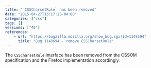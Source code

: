 ```yaml
---
title: "`CSSCharsetRule` has been removed"
date: "2015-04-27T13:17:23-04:00"
categories: ["css"]
tags: []
versions: ["40"]
references:
    - url: "https://bugzilla.mozilla.org/show_bug.cgi?id=1148694"
      title: "Bug 1148694 - remove CSSCharsetRule"
---
```

The `CSSCharsetRule` interface has been removed from the CSSOM specification and the Firefox implementation accordingly.
